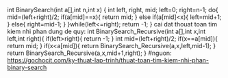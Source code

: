 int BinarySearch(int a[],int n,int x)
{
	int left, right, mid; left=0; right=n-1;
	do{
		mid=(left+right)/2;
		if(a[mid]==x){
			return mid;
		}
		else if(a[mid]<x){
			left=mid+1;
		}
		else{
			right=mid-1;
		}
	}while(left<=right);
	return -1;
}
cai dat thouat toan tim kiem nhi phan dung de quy:
int BinarySearch_Recursive(int a[],int x,int left,int right){
	if(left>right){
		return -1;
	}
	int mid=(left+right)/2;
	if(x==a[mid]){
		return mid;
	}
	if(x<a[mid]){
		return BinarySearch_Recursive(a,x,left,mid-1);
	}
	return BinarySearch_Recursive(a,x,mid+1,right);
}
#nguon: https://gochocit.com/ky-thuat-lap-trinh/thuat-toan-tim-kiem-nhi-phan-binary-search
